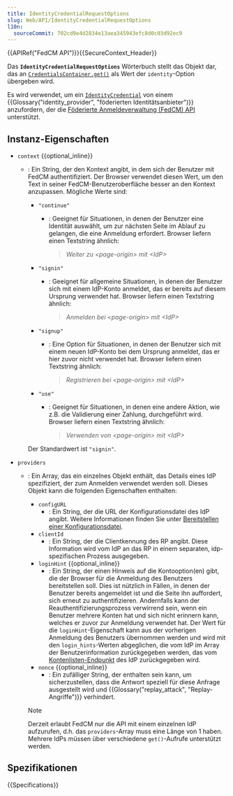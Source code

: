 ```yaml
---
title: IdentityCredentialRequestOptions
slug: Web/API/IdentityCredentialRequestOptions
l10n:
  sourceCommit: 702cd9e4d2834e13aea345943efc8d0c03d92ec9
---
```


{{APIRef("FedCM API")}}{{SecureContext_Header}}

Das **`IdentityCredentialRequestOptions`** Wörterbuch stellt das Objekt dar, das an [`CredentialsContainer.get()`](/de/docs/Web/API/CredentialsContainer/get) als Wert der `identity`-Option übergeben wird.

Es wird verwendet, um ein [`IdentityCredential`](/de/docs/Web/API/IdentityCredential) von einem {{Glossary("identity_provider", "föderierten Identitätsanbieter")}} anzufordern, der die [Föderierte Anmeldeverwaltung (FedCM) API](/de/docs/Web/API/FedCM_API) unterstützt.

## Instanz-Eigenschaften

- `context` {{optional_inline}}

  - : Ein String, der den Kontext angibt, in dem sich der Benutzer mit FedCM authentifiziert. Der Browser verwendet diesen Wert, um den Text in seiner FedCM-Benutzeroberfläche besser an den Kontext anzupassen. Mögliche Werte sind:

    - `"continue"`

      - : Geeignet für Situationen, in denen der Benutzer eine Identität auswählt, um zur nächsten Seite im Ablauf zu gelangen, die eine Anmeldung erfordert. Browser liefern einen Textstring ähnlich:

        > _Weiter zu \<page-origin\> mit \<IdP\>_

    - `"signin"`

      - : Geeignet für allgemeine Situationen, in denen der Benutzer sich mit einem IdP-Konto anmeldet, das er bereits auf diesem Ursprung verwendet hat. Browser liefern einen Textstring ähnlich:

        > _Anmelden bei \<page-origin\> mit \<IdP\>_

    - `"signup"`

      - : Eine Option für Situationen, in denen der Benutzer sich mit einem neuen IdP-Konto bei dem Ursprung anmeldet, das er hier zuvor nicht verwendet hat. Browser liefern einen Textstring ähnlich:

        > _Registrieren bei \<page-origin\> mit \<IdP\>_

    - `"use"`

      - : Geeignet für Situationen, in denen eine andere Aktion, wie z.B. die Validierung einer Zahlung, durchgeführt wird. Browser liefern einen Textstring ähnlich:

        > _Verwenden von \<page-origin\> mit \<IdP\>_

    Der Standardwert ist `"signin"`.

- `providers`

  - : Ein Array, das ein einzelnes Objekt enthält, das Details eines IdP spezifiziert, der zum Anmelden verwendet werden soll. Dieses Objekt kann die folgenden Eigenschaften enthalten:

    - `configURL`
      - : Ein String, der die URL der Konfigurationsdatei des IdP angibt. Weitere Informationen finden Sie unter [Bereitstellen einer Konfigurationsdatei](/de/docs/Web/API/FedCM_API/IDP_integration#provide_a_config_file_and_endpoints).
    - `clientId`
      - : Ein String, der die Clientkennung des RP angibt. Diese Information wird vom IdP an das RP in einem separaten, idp-spezifischen Prozess ausgegeben.
    - `loginHint` {{optional_inline}}
      - : Ein String, der einen Hinweis auf die Kontooption(en) gibt, die der Browser für die Anmeldung des Benutzers bereitstellen soll. Dies ist nützlich in Fällen, in denen der Benutzer bereits angemeldet ist und die Seite ihn auffordert, sich erneut zu authentifizieren. Andernfalls kann der Reauthentifizierungsprozess verwirrend sein, wenn ein Benutzer mehrere Konten hat und sich nicht erinnern kann, welches er zuvor zur Anmeldung verwendet hat. Der Wert für die `loginHint`-Eigenschaft kann aus der vorherigen Anmeldung des Benutzers übernommen werden und wird mit den `login_hints`-Werten abgeglichen, die vom IdP im Array der Benutzerinformation zurückgegeben werden, das vom [Kontenlisten-Endpunkt](/de/docs/Web/API/FedCM_API/IDP_integration#the_accounts_list_endpoint) des IdP zurückgegeben wird.
    - `nonce` {{optional_inline}}
      - : Ein zufälliger String, der enthalten sein kann, um sicherzustellen, dass die Antwort speziell für diese Anfrage ausgestellt wird und {{Glossary("replay_attack", "Replay-Angriffe")}} verhindert.

    > [!NOTE]
    > Derzeit erlaubt FedCM nur die API mit einem einzelnen IdP aufzurufen, d.h. das `providers`-Array muss eine Länge von 1 haben. Mehrere IdPs müssen über verschiedene `get()`-Aufrufe unterstützt werden.

## Spezifikationen

{{Specifications}}
